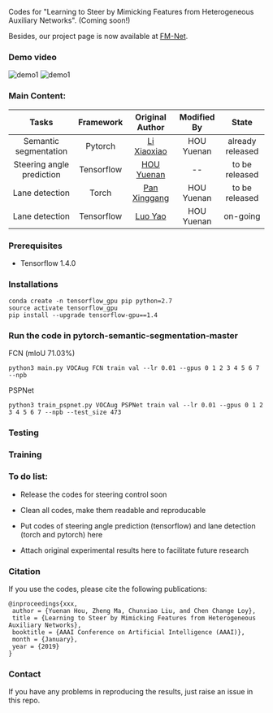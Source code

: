 Codes for "Learning to Steer by Mimicking Features from Heterogeneous Auxiliary Networks". (Coming soon!)

Besides, our project page is now available at [FM-Net](https://cardwing.github.io/projects/FM-Net).

### Demo video

![demo1](https://github.com/cardwing/Codes-for-Steering-Control/blob/master/demo_video/demo_AX.gif) 
![demo1](https://github.com/cardwing/Codes-for-Steering-Control/blob/master/demo_video/demo_FM.gif)

### Main Content:

|Tasks|Framework|Original Author|Modified By|State|
|:---:|:---:|:---:|:---:|:---:|
|Semantic segmentation|Pytorch|[Li Xiaoxiao](https://scholar.google.com.hk/citations?user=udZam0oAAAAJ&hl=zh-CN)|HOU Yuenan|already released|
|Steering angle prediction|Tensorflow|[HOU Yuenan](https://cardwing.github.io/)|--|to be released|
|Lane detection|Torch|[Pan Xinggang](https://github.com/XingangPan)|HOU Yuenan|to be released|
|Lane detection|Tensorflow|[Luo Yao](https://github.com/MaybeShewill-CV)|HOU Yuenan|on-going|

### Prerequisites

- Tensorflow 1.4.0

### Installations
    conda create -n tensorflow_gpu pip python=2.7
    source activate tensorflow_gpu
    pip install --upgrade tensorflow-gpu==1.4

### Run the code in pytorch-semantic-segmentation-master

FCN (mIoU 71.03%)
```{r, engine='bash', count_lines}
python3 main.py VOCAug FCN train val --lr 0.01 --gpus 0 1 2 3 4 5 6 7 --npb
```

PSPNet
```{r, engine='bash', count_lines}
python3 train_pspnet.py VOCAug PSPNet train val --lr 0.01 --gpus 0 1 2 3 4 5 6 7 --npb --test_size 473
```

### Testing



### Training



### To do list:

- Release the codes for steering control soon

- Clean all codes, make them readable and reproducable

- Put codes of steering angle prediction (tensorflow) and lane detection (torch and pytorch) here

- Attach original experimental results here to facilitate future research


### Citation

If you use the codes, please cite the following publications:

``` 
@inproceedings{xxx,
 author = {Yuenan Hou, Zheng Ma, Chunxiao Liu, and Chen Change Loy},
 title = {Learning to Steer by Mimicking Features from Heterogeneous Auxiliary Networks},
 booktitle = {AAAI Conference on Artificial Intelligence (AAAI)},
 month = {January},
 year = {2019} 
}
```

### Contact
If you have any problems in reproducing the results, just raise an issue in this repo.
